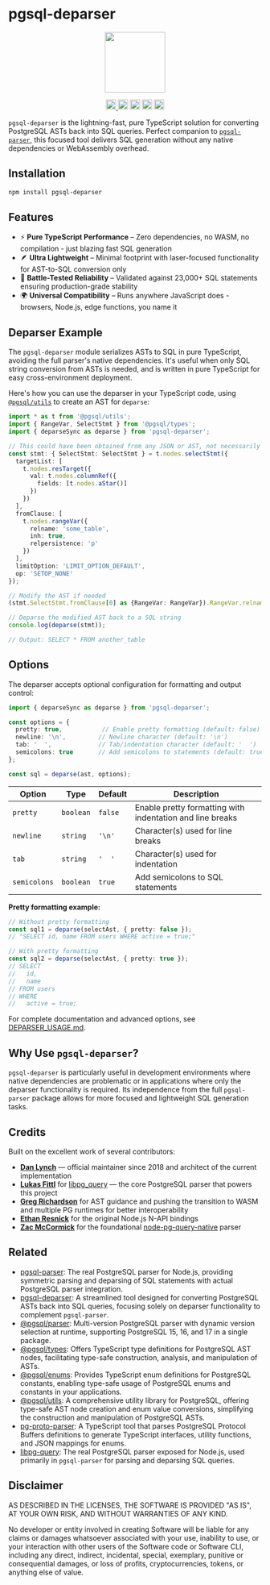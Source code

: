 # pgsql-deparser 

<p align="center" width="100%">
  <img height="120" src="https://github.com/launchql/pgsql-parser/assets/545047/6440fa7d-918b-4a3b-8d1b-755d85de8bea" />
</p>

<p align="center" width="100%">
  <a href="https://github.com/launchql/pgsql-parser/actions/workflows/run-tests.yaml">
    <img height="20" src="https://github.com/launchql/pgsql-parser/actions/workflows/run-tests.yaml/badge.svg" />
  </a>
   <a href="https://www.npmjs.com/package/pgsql-deparser"><img height="20" src="https://img.shields.io/npm/dt/pgsql-deparser"></a>
   <a href="https://www.npmjs.com/package/pgsql-deparser"><img height="20" src="https://img.shields.io/npm/dw/pgsql-deparser"/></a>
   <a href="https://github.com/launchql/pgsql-parser/blob/main/LICENSE-MIT"><img height="20" src="https://img.shields.io/badge/license-MIT-blue.svg"/></a>
   <a href="https://www.npmjs.com/package/pgsql-deparser"><img height="20" src="https://img.shields.io/github/package-json/v/launchql/pgsql-parser?filename=packages%2Fdeparser%2Fpackage.json"/></a>
</p>

`pgsql-deparser` is the lightning-fast, pure TypeScript solution for converting PostgreSQL ASTs back into SQL queries. Perfect companion to [`pgsql-parser`](https://github.com/launchql/pgsql-parser), this focused tool delivers SQL generation without any native dependencies or WebAssembly overhead.

## Installation

```sh
npm install pgsql-deparser
```

## Features

* ⚡ **Pure TypeScript Performance** – Zero dependencies, no WASM, no compilation - just blazing fast SQL generation
* 🪶 **Ultra Lightweight** – Minimal footprint with laser-focused functionality for AST-to-SQL conversion only
* 🧪 **Battle-Tested Reliability** – Validated against 23,000+ SQL statements ensuring production-grade stability
* 🌍 **Universal Compatibility** – Runs anywhere JavaScript does - browsers, Node.js, edge functions, you name it

## Deparser Example

The `pgsql-deparser` module serializes ASTs to SQL in pure TypeScript, avoiding the full parser's native dependencies. It's useful when only SQL string conversion from ASTs is needed, and is written in pure TypeScript for easy cross-environment deployment.

Here's how you can use the deparser in your TypeScript code, using [`@pgsql/utils`](https://github.com/launchql/pgsql-parser/tree/main/packages/utils) to create an AST for `deparse`:

```ts
import * as t from '@pgsql/utils';
import { RangeVar, SelectStmt } from '@pgsql/types';
import { deparseSync as deparse } from 'pgsql-deparser';

// This could have been obtained from any JSON or AST, not necessarily @pgsql/utils
const stmt: { SelectStmt: SelectStmt } = t.nodes.selectStmt({
  targetList: [
    t.nodes.resTarget({
      val: t.nodes.columnRef({
        fields: [t.nodes.aStar()]
      })
    })
  ],
  fromClause: [
    t.nodes.rangeVar({
      relname: 'some_table',
      inh: true,
      relpersistence: 'p'
    })
  ],
  limitOption: 'LIMIT_OPTION_DEFAULT',
  op: 'SETOP_NONE'
});

// Modify the AST if needed  
(stmt.SelectStmt.fromClause[0] as {RangeVar: RangeVar}).RangeVar.relname = 'another_table';

// Deparse the modified AST back to a SQL string
console.log(deparse(stmt));

// Output: SELECT * FROM another_table
```

## Options

The deparser accepts optional configuration for formatting and output control:

```ts
import { deparseSync as deparse } from 'pgsql-deparser';

const options = {
  pretty: true,           // Enable pretty formatting (default: false)
  newline: '\n',         // Newline character (default: '\n')
  tab: '  ',             // Tab/indentation character (default: '  ')
  semicolons: true       // Add semicolons to statements (default: true)
};

const sql = deparse(ast, options);
```

| Option | Type | Default | Description |
|--------|------|---------|-------------|
| `pretty` | `boolean` | `false` | Enable pretty formatting with indentation and line breaks |
| `newline` | `string` | `'\n'` | Character(s) used for line breaks |
| `tab` | `string` | `'  '` | Character(s) used for indentation |
| `semicolons` | `boolean` | `true` | Add semicolons to SQL statements |

**Pretty formatting example:**
```ts
// Without pretty formatting
const sql1 = deparse(selectAst, { pretty: false });
// "SELECT id, name FROM users WHERE active = true;"

// With pretty formatting  
const sql2 = deparse(selectAst, { pretty: true });
// SELECT
//   id,
//   name
// FROM users
// WHERE
//   active = true;
```

For complete documentation and advanced options, see [DEPARSER_USAGE.md](../../DEPARSER_USAGE.md).

## Why Use `pgsql-deparser`?

`pgsql-deparser` is particularly useful in development environments where native dependencies are problematic or in applications where only the deparser functionality is required. Its independence from the full `pgsql-parser` package allows for more focused and lightweight SQL generation tasks.

## Credits

Built on the excellent work of several contributors:

* **[Dan Lynch](https://github.com/pyramation)** — official maintainer since 2018 and architect of the current implementation
* **[Lukas Fittl](https://github.com/lfittl)** for [libpg_query](https://github.com/pganalyze/libpg_query) — the core PostgreSQL parser that powers this project
* **[Greg Richardson](https://github.com/gregnr)** for AST guidance and pushing the transition to WASM and multiple PG runtimes for better interoperability
* **[Ethan Resnick](https://github.com/ethanresnick)** for the original Node.js N-API bindings
* **[Zac McCormick](https://github.com/zhm)** for the foundational [node-pg-query-native](https://github.com/zhm/node-pg-query-native) parser

## Related

* [pgsql-parser](https://www.npmjs.com/package/pgsql-parser): The real PostgreSQL parser for Node.js, providing symmetric parsing and deparsing of SQL statements with actual PostgreSQL parser integration.
* [pgsql-deparser](https://www.npmjs.com/package/pgsql-deparser): A streamlined tool designed for converting PostgreSQL ASTs back into SQL queries, focusing solely on deparser functionality to complement `pgsql-parser`.
* [@pgsql/parser](https://www.npmjs.com/package/@pgsql/parser): Multi-version PostgreSQL parser with dynamic version selection at runtime, supporting PostgreSQL 15, 16, and 17 in a single package.
* [@pgsql/types](https://www.npmjs.com/package/@pgsql/types): Offers TypeScript type definitions for PostgreSQL AST nodes, facilitating type-safe construction, analysis, and manipulation of ASTs.
* [@pgsql/enums](https://www.npmjs.com/package/@pgsql/enums): Provides TypeScript enum definitions for PostgreSQL constants, enabling type-safe usage of PostgreSQL enums and constants in your applications.
* [@pgsql/utils](https://www.npmjs.com/package/@pgsql/utils): A comprehensive utility library for PostgreSQL, offering type-safe AST node creation and enum value conversions, simplifying the construction and manipulation of PostgreSQL ASTs.
* [pg-proto-parser](https://www.npmjs.com/package/pg-proto-parser): A TypeScript tool that parses PostgreSQL Protocol Buffers definitions to generate TypeScript interfaces, utility functions, and JSON mappings for enums.
* [libpg-query](https://github.com/launchql/libpg-query-node): The real PostgreSQL parser exposed for Node.js, used primarily in `pgsql-parser` for parsing and deparsing SQL queries.

## Disclaimer

AS DESCRIBED IN THE LICENSES, THE SOFTWARE IS PROVIDED "AS IS", AT YOUR OWN RISK, AND WITHOUT WARRANTIES OF ANY KIND.

No developer or entity involved in creating Software will be liable for any claims or damages whatsoever associated with your use, inability to use, or your interaction with other users of the Software code or Software CLI, including any direct, indirect, incidental, special, exemplary, punitive or consequential damages, or loss of profits, cryptocurrencies, tokens, or anything else of value.
